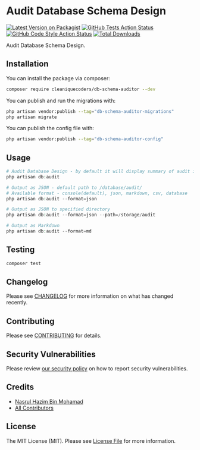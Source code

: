 # Audit Database Schema Design

[![Latest Version on Packagist](https://img.shields.io/packagist/v/cleaniquecoders/db-schema-auditor.svg?style=flat-square)](https://packagist.org/packages/cleaniquecoders/db-schema-auditor)
[![GitHub Tests Action Status](https://img.shields.io/github/actions/workflow/status/cleaniquecoders/db-schema-auditor/run-tests.yml?branch=main&label=tests&style=flat-square)](https://github.com/cleaniquecoders/db-schema-auditor/actions?query=workflow%3Arun-tests+branch%3Amain)
[![GitHub Code Style Action Status](https://img.shields.io/github/actions/workflow/status/cleaniquecoders/db-schema-auditor/fix-php-code-style-issues.yml?branch=main&label=code%20style&style=flat-square)](https://github.com/cleaniquecoders/db-schema-auditor/actions?query=workflow%3A"Fix+PHP+code+style+issues"+branch%3Amain)
[![Total Downloads](https://img.shields.io/packagist/dt/cleaniquecoders/db-schema-auditor.svg?style=flat-square)](https://packagist.org/packages/cleaniquecoders/db-schema-auditor)

Audit Database Schema Design.

## Installation

You can install the package via composer:

```bash
composer require cleaniquecoders/db-schema-auditor --dev
```

You can publish and run the migrations with:

```bash
php artisan vendor:publish --tag="db-schema-auditor-migrations"
php artisan migrate
```

You can publish the config file with:

```bash
php artisan vendor:publish --tag="db-schema-auditor-config"
```

## Usage

```php
# Audit Database Design - by default it will display summary of audit in console
php artisan db:audit

# Output as JSON - default path to /database/audit/
# Available format - console(default), json, markdown, csv, database
php artisan db:audit --format=json

# Output as JSON to specified directory
php artisan db:audit --format=json --path=/storage/audit

# Output as Markdown
php artisan db:audit --format=md
```

## Testing

```bash
composer test
```

## Changelog

Please see [CHANGELOG](CHANGELOG.md) for more information on what has changed recently.

## Contributing

Please see [CONTRIBUTING](CONTRIBUTING.md) for details.

## Security Vulnerabilities

Please review [our security policy](../../security/policy) on how to report security vulnerabilities.

## Credits

- [Nasrul Hazim Bin Mohamad](https://github.com/nasrulhazim)
- [All Contributors](../../contributors)

## License

The MIT License (MIT). Please see [License File](LICENSE.md) for more information.
